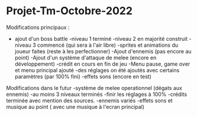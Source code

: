 # Projet-Tm-Octobre-2022

Modifications principaux :
- ajout d'un boss battle
-niveau 1 terminé
-niveau 2 en majorité construit
-niveau 3 commencé (qui sera à l'air libre)
-sprites et animations du joueur faites (reste à les perfectionner)
-Ajout d'ennemis (pas encore au point)
-Ajout d'un système d'attaque de melee (encore en développement)
-crédit en cours en fin de jeu
-Menu pause, game over et menu principal ajouté
-des réglages on été ajoutés avec certains paramètres (par 100% fini)
-effets sons (encore en test)




Modifications dans le futur
-système de melee operationnel (dégats aux ennemis)
-au moins 3 niveaux terminés
-finir les réglages à 100%
-crédits terminée avec mention des sources.
-ennemis variés
-effets sons et musique au point ( avec une musique à l'ecran principal)
